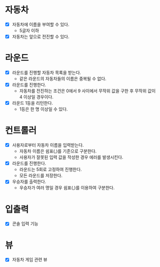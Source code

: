 # 자동차

- [x] 자동차에 이름을 부여할 수 있다.
  - 5글자 이하
- [x] 자동차는 앞으로 전진할 수 있다.

# 라운드

- [x] 라운드를 진행할 자동차 목록을 받는다.
  - 같은 라운드의 자동차들의 이름은 중복될 수 없다.
- [x] 라운드를 진행한다.
  - 자동차를 전진하는 조건은 0에서 9 사이에서 무작위 값을 구한 후 무작위 값이 4 이상일 경우이다.
- [x] 라운드 1등을 리턴한다.
  - 1등은 한 명 이상일 수 있다.

# 컨트롤러

- [x] 사용자로부터 자동차 이름을 입력받는다.
  - 자동차 이름은 쉼표(,)를 기준으로 구분한다.
  - 사용자가 잘못된 입력 값을 작성한 경우 에러를 발생시킨다.
- [x] 라운드를 진행한다.
  - 라운드는 5회로 고정하여 진행한다.
  - 모든 라운드를 저장한다.
- [x] 우승자를 출력한다.
  - 우승자가 여러 명일 경우 쉼표(,)를 이용하여 구분한다.

# 입출력

- [x] 콘솔 입력 기능

# 뷰

- [x] 자동차 게임 관련 뷰

